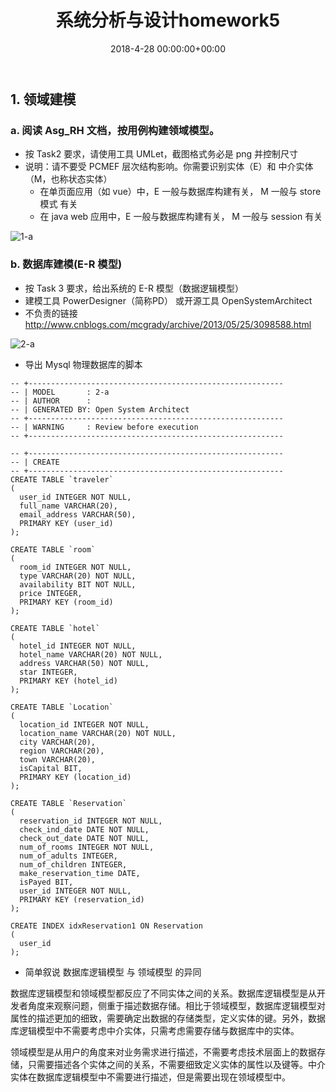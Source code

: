 ﻿---
layout: post
title: 系统分析与设计homework5
date: 2018-4-28 00:00:00+00:00
categories: 系统分析设计
tags: 作业 系统分析与设计
---

## 1. 领域建模

### a. 阅读 Asg_RH 文档，按用例构建领域模型。

 - 按 Task2 要求，请使用工具 UMLet，截图格式务必是 png 并控制尺寸
 - 说明：请不要受 PCMEF 层次结构影响。你需要识别实体（E）和 中介实体（M，也称状态实体）
     - 在单页面应用（如 vue）中，E 一般与数据库构建有关， M 一般与 store 模式 有关
     - 在 java web 应用中，E 一般与数据库构建有关， M 一般与 session 有关

![1-a](https://bbycjhj.github.io/blog_pics/2018-4-28-系统分析与设计homework5/1-a.png)


### b. 数据库建模(E-R 模型)
 - 按 Task 3 要求，给出系统的 E-R 模型（数据逻辑模型）
 - 建模工具 PowerDesigner（简称PD） 或开源工具 OpenSystemArchitect
 - 不负责的链接 http://www.cnblogs.com/mcgrady/archive/2013/05/25/3098588.html

![2-a](https://bbycjhj.github.io/blog_pics/2018-4-28-系统分析与设计homework5/2-a.png)

 - 导出 Mysql 物理数据库的脚本

```mysql
-- +---------------------------------------------------------
-- | MODEL       : 2-a
-- | AUTHOR      : 
-- | GENERATED BY: Open System Architect
-- +---------------------------------------------------------
-- | WARNING     : Review before execution
-- +---------------------------------------------------------

-- +---------------------------------------------------------
-- | CREATE
-- +---------------------------------------------------------
CREATE TABLE `traveler`
(
  user_id INTEGER NOT NULL,
  full_name VARCHAR(20),
  email_address VARCHAR(50),
  PRIMARY KEY (user_id)
);

CREATE TABLE `room`
(
  room_id INTEGER NOT NULL,
  type VARCHAR(20) NOT NULL,
  availability BIT NOT NULL,
  price INTEGER,
  PRIMARY KEY (room_id)
);

CREATE TABLE `hotel`
(
  hotel_id INTEGER NOT NULL,
  hotel_name VARCHAR(20) NOT NULL,
  address VARCHAR(50) NOT NULL,
  star INTEGER,
  PRIMARY KEY (hotel_id)
);

CREATE TABLE `Location`
(
  location_id INTEGER NOT NULL,
  location_name VARCHAR(20) NOT NULL,
  city VARCHAR(20),
  region VARCHAR(20),
  town VARCHAR(20),
  isCapital BIT,
  PRIMARY KEY (location_id)
);

CREATE TABLE `Reservation`
(
  reservation_id INTEGER NOT NULL,
  check_ind_date DATE NOT NULL,
  check_out_date DATE NOT NULL,
  num_of_rooms INTEGER NOT NULL,
  num_of_adults INTEGER,
  num_of_children INTEGER,
  make_reservation_time DATE,
  isPayed BIT,
  user_id INTEGER NOT NULL,
  PRIMARY KEY (reservation_id)
);

CREATE INDEX idxReservation1 ON Reservation
(
  user_id
);
```

 - 简单叙说 数据库逻辑模型 与 领域模型 的异同

数据库逻辑模型和领域模型都反应了不同实体之间的关系。数据库逻辑模型是从开发者角度来观察问题，侧重于描述数据存储。相比于领域模型，数据库逻辑模型对属性的描述更加的细致，需要确定出数据的存储类型，定义实体的键。另外，数据库逻辑模型中不需要考虑中介实体，只需考虑需要存储与数据库中的实体。

领域模型是从用户的角度来对业务需求进行描述，不需要考虑技术层面上的数据存储，只需要描述各个实体之间的关系，不需要细致定义实体的属性以及键等。中介实体在数据库逻辑模型中不需要进行描述，但是需要出现在领域模型中。





